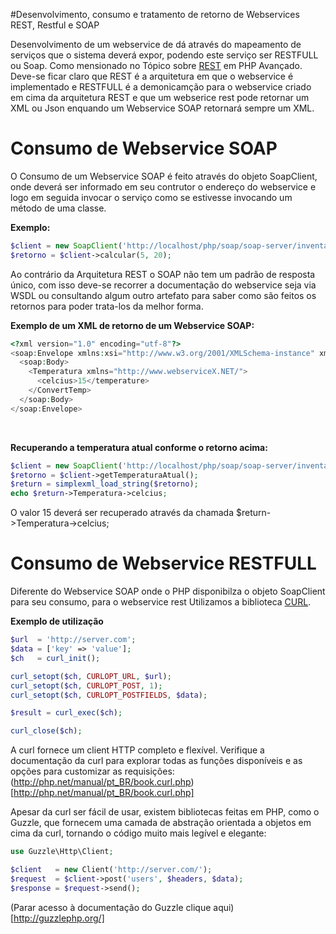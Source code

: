 #Desenvolvimento, consumo e tratamento de retorno de Webservices REST, Restful e SOAP

Desenvolvimento de um webservice de dá através do mapeamento de serviços que o sistema 
deverá expor, podendo este serviço ser RESTFULL ou Soap. Como mensionado no Tópico sobre 
[REST](https://github.com/tayron/estudos/tree/master/php_avancado/rest) em PHP Avançado.
<br />
Deve-se ficar claro que REST é a arquitetura em que o webservice é implementado e RESTFULL 
é a demonicamção para o webservice criado em cima da arquitetura REST e que um webserice rest
pode retornar um XML ou Json enquando um Webservice SOAP retornará sempre um XML.

# Consumo de Webservice SOAP

O Consumo de um Webservice SOAP é feito através do objeto SoapClient, onde deverá ser 
informado em seu contrutor o endereço do webservice e logo em seguida invocar o serviço 
como se estivesse invocando um método de uma classe.

**Exemplo:**
```php
$client = new SoapClient('http://localhost/php/soap/soap-server/inventario.wsdl');    
$retorno = $client->calcular(5, 20);
```

Ao contrário da Arquitetura REST o SOAP não tem um padrão de resposta único, com isso
deve-se recorrer a documentação do webservice seja via WSDL ou consultando algum outro 
artefato para saber como são feitos os retornos para poder trata-los da melhor forma.

**Exemplo de um XML de retorno de um Webservice SOAP:**

```php
<?xml version="1.0" encoding="utf-8"?>
<soap:Envelope xmlns:xsi="http://www.w3.org/2001/XMLSchema-instance" xmlns:xsd="http://www.w3.org/2001/XMLSchema" xmlns:soap="http://schemas.xmlsoap.org/soap/envelope/">
  <soap:Body>
    <Temperatura xmlns="http://www.webserviceX.NET/">
      <celcius>15</temperature>
    </ConvertTemp>
  </soap:Body>
</soap:Envelope>
```

<br />

**Recuperando a temperatura atual conforme o retorno acima:**

```php
$client = new SoapClient('http://localhost/php/soap/soap-server/inventario.wsdl');    
$retorno = $client->getTemperaturaAtual();
$return = simplexml_load_string($retorno);
echo $return->Temperatura->celcius;
```

O valor 15 deverá ser recuperado através da chamada $return->Temperatura->celcius;

# Consumo de Webservice RESTFULL

Diferente do Webservice SOAP onde o PHP disponibilza o objeto SoapClient para seu consumo,
para o webservice rest Utilizamos a biblioteca [CURL](http://php.net/manual/en/book.curl.php).

**Exemplo de utilização**

```php
$url  = 'http://server.com';
$data = ['key' => 'value'];
$ch   = curl_init();

curl_setopt($ch, CURLOPT_URL, $url);
curl_setopt($ch, CURLOPT_POST, 1);
curl_setopt($ch, CURLOPT_POSTFIELDS, $data);

$result = curl_exec($ch);

curl_close($ch);
```

A curl fornece um client HTTP completo e flexível. Verifique a documentação da 
curl para explorar todas as funções disponíveis e as opções para customizar as 
requisições: (http://php.net/manual/pt_BR/book.curl.php)[http://php.net/manual/pt_BR/book.curl.php]

Apesar da curl ser fácil de usar, existem bibliotecas feitas em PHP, como o Guzzle, 
que fornecem uma camada de abstração orientada a objetos em cima da curl, tornando 
o código muito mais legível e elegante:

```php
use Guzzle\Http\Client;

$client   = new Client('http://server.com/');
$request  = $client->post('users', $headers, $data);
$response = $request->send();
```

(Parar acesso à documentação do Guzzle clique aqui)[http://guzzlephp.org/]

